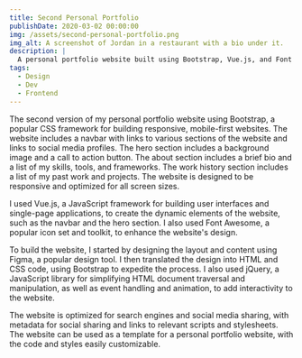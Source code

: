 ```yaml
---
title: Second Personal Portfolio
publishDate: 2020-03-02 00:00:00
img: /assets/second-personal-portfolio.png
img_alt: A screenshot of Jordan in a restaurant with a bio under it.
description: |
  A personal portfolio website built using Bootstrap, Vue.js, and Font Awesome that is designed to be responsive and optimized for all screen sizes.
tags:
  - Design
  - Dev
  - Frontend
---
```


The second version of my personal portfolio website using Bootstrap, a popular CSS framework for building responsive, mobile-first websites. The website includes a navbar with links to various sections of the website and links to social media profiles. The hero section includes a background image and a call to action button. The about section includes a brief bio and a list of my skills, tools, and frameworks. The work history section includes a list of my past work and projects. The website is designed to be responsive and optimized for all screen sizes.

I used Vue.js, a JavaScript framework for building user interfaces and single-page applications, to create the dynamic elements of the website, such as the navbar and the hero section. I also used Font Awesome, a popular icon set and toolkit, to enhance the website's design.

To build the website, I started by designing the layout and content using Figma, a popular design tool. I then translated the design into HTML and CSS code, using Bootstrap to expedite the process. I also used jQuery, a JavaScript library for simplifying HTML document traversal and manipulation, as well as event handling and animation, to add interactivity to the website.

The website is optimized for search engines and social media sharing, with metadata for social sharing and links to relevant scripts and stylesheets. The website can be used as a template for a personal portfolio website, with the code and styles easily customizable.

